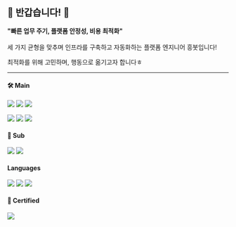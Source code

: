 ## 👋 반갑습니다! 👋  

**"빠른 업무 주기, 플랫폼 안정성, 비용 최적화"**
<br><br>
세 가지 균형을 맞추며 인프라를 구축하고 자동화하는 플랫폼 엔지니어 흥봇입니다!


최적화를 위해 고민하며, 행동으로 옮기고자 합니다ㅎ
   
*** 
    
#### 🛠 Main
<a><img src="https://img.shields.io/badge/Red%20Hat-EE0000?style=flat-square&logo=redhat&logoColor=white"/></a> 
<a><img src="https://img.shields.io/badge/Jenkins-D24939?style=flat-square&logo=jenkins&logoColor=white"/></a>
<a><img src="https://img.shields.io/badge/Sonatype Nexus-1B1C30?style=flat-square&logo=Sonatype&logoColor=white"/></a>

<a><img src="https://img.shields.io/badge/Kubernetes-326CE5?style=flat-square&logo=kubernetes&logoColor=white"/></a> 
<a><img src="https://img.shields.io/badge/Helm-0F1689?style=flat-square&logo=helm&logoColor=white"/></a>
<a><img src="https://img.shields.io/badge/Argo-EF7B4D?style=flat-square&logo=argo&logoColor=white"/></a>

 
#### 🔧 Sub

<a><img src="https://img.shields.io/badge/AWS-232F3E?style=flat-square&logo=amazonaws&logoColor=white"/></a> 
<a><img src="https://img.shields.io/badge/Terraform-7B42BC?style=flat-square&logo=terraform&logoColor=white"/></a> 


#### Languages

<a><img src="https://img.shields.io/badge/Python-3766AB?style=flat-square&logo=python&logoColor=white"/></a>
<a><img src="https://img.shields.io/badge/Bash-4EAA25?style=flat-square&logo=gnubash&logoColor=white"/></a>
<a><img src="https://img.shields.io/badge/Go-00ADD8?style=flat-square&logo=go&logoColor=white"/></a> 


#### 📄 Certified
<img src="https://img.shields.io/badge/CKA-326ce5.svg?&style=flat-square&logo=kubernetes&logoColor=white"></a>

